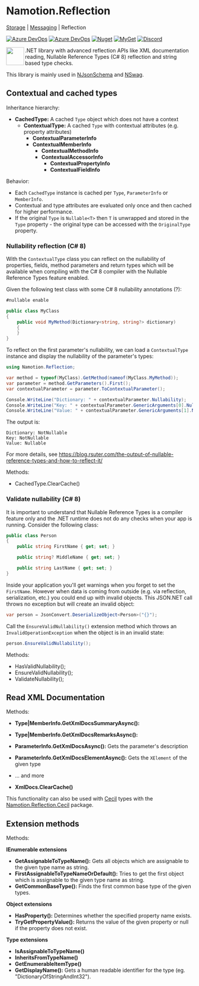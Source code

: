 # Namotion.Reflection

[Storage](https://github.com/RicoSuter/Namotion.Storage) | [Messaging](https://github.com/RicoSuter/Namotion.Messaging) | Reflection

[![Azure DevOps](https://img.shields.io/azure-devops/build/rsuter/Namotion/16/master.svg)](https://dev.azure.com/rsuter/Namotion/_build?definitionId=16)
[![Azure DevOps](https://img.shields.io/azure-devops/coverage/rsuter/Namotion/16/master.svg)](https://dev.azure.com/rsuter/Namotion/_build?definitionId=16)
[![Nuget](https://img.shields.io/nuget/v/Namotion.Reflection.svg)](https://apimundo.com/organizations/nuget-org/nuget-feeds/public/packages/Namotion.Reflection/versions/latest)
[![MyGet](https://img.shields.io/myget/namotion-reflection/v/Namotion.Reflection.svg?label=preview%20nuget)](https://www.myget.org/feed/Packages/namotion-reflection)
[![Discord](https://img.shields.io/badge/Discord-join%20chat-1dce73.svg)](https://discord.gg/BxQNy25WF6)

<img align="left" src="https://raw.githubusercontent.com/RicoSuter/Namotion.Reflection/master/assets/Icon.png" width="48px" height="48px">

.NET library with advanced reflection APIs like XML documentation reading, Nullable Reference Types (C# 8) reflection and string based type checks.

This library is mainly used in [NJsonSchema](https://github.com/RicoSuter/NJsonSchema) and [NSwag](https://github.com/RicoSuter/NSwag). 

## Contextual and cached types

Inheritance hierarchy: 

- **CachedType:** A cached `Type` object which does not have a context
    - **ContextualType:** A cached `Type` with contextual attributes (e.g. property attributes)
	    - **ContextualParameterInfo**
	    - **ContextualMemberInfo**
            - **ContextualMethodInfo**
            - **ContextualAccessorInfo**
		        - **ContextualPropertyInfo**
			    - **ContextualFieldInfo**

Behavior: 

- Each `CachedType` instance is cached per `Type`, `ParameterInfo` or `MemberInfo`.
- Contextual and type attributes are evaluated only once and then cached for higher performance.
- If the original `Type` is `Nullable<T>` then `T` is unwrapped and stored in the `Type` property - the original type can be accessed with the `OriginalType` property.

### Nullability reflection (C# 8)

With the `ContextualType` class you can reflect on the nullability of properties, fields, method parameters and return types which will be available when compiling with the C# 8 compiler with the Nullable Reference Types feature enabled. 

Given the following test class with some C# 8 nullability annotations (?):

```csharp
#nullable enable

public class MyClass
{
    public void MyMethod(Dictionary<string, string?> dictionary)
    {
    }
}
```

To reflect on the first parameter's nullability, we can load a `ContextualType` instance and display the nullability of the parameter's types:

```csharp
using Namotion.Reflection;

var method = typeof(MyClass).GetMethod(nameof(MyClass.MyMethod));
var parameter = method.GetParameters().First();
var contextualParameter = parameter.ToContextualParameter();

Console.WriteLine("Dictionary: " + contextualParameter.Nullability);
Console.WriteLine("Key: " + contextualParameter.GenericArguments[0].Nullability);
Console.WriteLine("Value: " + contextualParameter.GenericArguments[1].Nullability);
```

The output is: 

```
Dictionary: NotNullable
Key: NotNullable
Value: Nullable
```

For more details, see https://blog.rsuter.com/the-output-of-nullable-reference-types-and-how-to-reflect-it/

Methods: 

- CachedType.ClearCache()

### Validate nullability (C# 8)

It is important to understand that Nullable Reference Types is a compiler feature only and the .NET runtime does not do any checks when your app is running. Consider the following class: 

```csharp
public class Person
{
    public string FirstName { get; set; }

    public string? MiddleName { get; set; }

    public string LastName { get; set; }
}
```

Inside your application you'll get warnings when you forget to set the `FirstName`. However when data is coming from outside (e.g. via reflection, serialization, etc.) you could end up with invalid objects. This JSON.NET call throws no exception but will create an invalid object:

```csharp
var person = JsonConvert.DeserializeObject<Person>("{}");
```

Call the `EnsureValidNullability()` extension method which throws an `InvalidOperationException` when the object is in an invalid state:

```csharp
person.EnsureValidNullability();
```

Methods: 

- HasValidNullability();
- EnsureValidNullability();
- ValidateNullability();

## Read XML Documentation

Methods: 

- **Type|MemberInfo.GetXmlDocsSummaryAsync():**
- **Type|MemberInfo.GetXmlDocsRemarksAsync():**
- **ParameterInfo.GetXmlDocsAsync():** Gets the parameter's description
- **ParameterInfo.GetXmlDocsElementAsync():** Gets the `XElement` of the given type
- ... and more

- **XmlDocs.ClearCache()**

This functionality can also be used with [Cecil](https://github.com/jbevain/cecil) types with the [Namotion.Reflection.Cecil](https://apimundo.com/organizations/nuget-org/nuget-feeds/public/packages/Namotion.Reflection.Cecil/versions/latest/) package.

## Extension methods

Methods: 

**IEnumerable extensions**

- **GetAssignableToTypeName():** Gets all objects which are assignable to the given type name as string.
- **FirstAssignableToTypeNameOrDefault():** Tries to get the first object which is assignable to the given type name as string.
- **GetCommonBaseType():** Finds the first common base type of the given types.

**Object extensions**

- **HasProperty():** Determines whether the specified property name exists.
- **TryGetPropertyValue():** Returns the value of the given property or null if the property does not exist.

**Type extensions**

- **IsAssignableToTypeName()**
- **InheritsFromTypeName()**
- **GetEnumerableItemType()** 
- **GetDisplayName():** Gets a human readable identifier for the type (eg. "DictionaryOfStringAndInt32").
